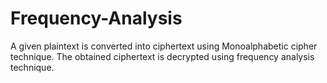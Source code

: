 # Frequency-Analysis
A given plaintext is converted into ciphertext using Monoalphabetic cipher technique. The obtained ciphertext is decrypted using frequency analysis technique.
